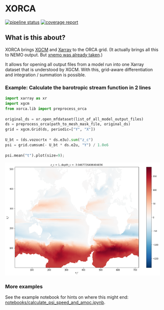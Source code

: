 # XORCA

[![pipeline status](https://git.geomar.de/willi-rath/xorca/badges/master/pipeline.svg)](https://git.geomar.de/willi-rath/xorca/commits/master)
[![coverage report](https://git.geomar.de/willi-rath/xorca/badges/master/coverage.svg)](https://git.geomar.de/willi-rath/xorca/commits/master)


## What is this about?

XORCA brings [XGCM](https://xgcm.readthedocs.io) and
[Xarray](https://xarray.pydata.org) to the ORCA grid.  (It actually brings all
this to NEMO output.  But [xnemo was already
taken](https://github.com/serazing/xnemo).)

It allows for opening all output files from a model run into one Xarray dataset
that is understood by XGCM.  With this, grid-aware differentiation and
integration / summation is possible.


### Example: Calculate the barotropic stream function in 2 lines

```python
import xarray as xr
import xgcm
from xorca.lib import preprocess_orca

original_ds = xr.open_mfdataset(list_of_all_model_output_files)
ds = preprocess_orca(path_to_mesh_mask_file, original_ds)
grid = xgcm.Grid(ds, periodic=["Y", "X"])

U_bt = (ds.vozocrtx * ds.e3u).sum("z_c")
psi = grid.cumsum(- U_bt * ds.e2u, "Y") / 1.0e6

psi.mean("t").plot(size=9);
```

![barotropic stream function](doc/images/barotropic_stream_function.png)


### More examples

See the example notebook for hints on where this might end:
[notebooks/calculate_psi_speed_and_amoc.ipynb](notebooks/calculate_psi_speed_and_amoc.ipynb).
